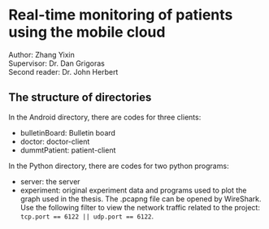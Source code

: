 # Real-time monitoring of patients using the mobile cloud
Author: Zhang Yixin   
Supervisor: Dr. Dan Grigoras    
Second reader: Dr. John Herbert    

## The structure of directories
In the Android directory, there are codes for three clients:   
- bulletinBoard: Bulletin board    
- doctor: doctor-client
- dummtPatient: patient-client

In the Python directory, there are codes for two python programs:    
- server: the server
- experiment: original experiment data and programs used to plot the graph used in the thesis. The .pcapng file can be opened by WireShark. Use the following filter to view the network traffic related to the project: `tcp.port == 6122 || udp.port == 6122`.
